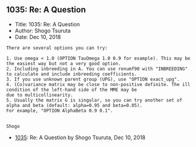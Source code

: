 ## 1035: Re: A Question

- Title: 1035: Re: A Question
- Author: Shogo Tsuruta
- Date: Dec 10, 2018
```
There are several options you can try:

1. Use omega < 1.0 (OPTION TauOmega 1.0 0.9 for example). This may be the easiest way but not a very good option.
2. Including inbreeding in A. You can use renumf90 with "INBREEDING" to calculate and include inbreeding coefficients.
3. If you use unknown parent group (UPG), use "OPTION exact_upg".
4. (Co)variance matrix may be close to non-positive definite. The ill condition of the left-hand side of the MME may be
due to multicollinearity.
5. Usually the matrix G is singular, so you can try another set of alpha and beta (default: alpha=0.95 and beta=0.05).
For example, "OPTION AlphaBeta 0.9 0.1".


Shogo
```

- [1035](1035.md): Re: A Question by Shogo Tsuruta, Dec 10, 2018
